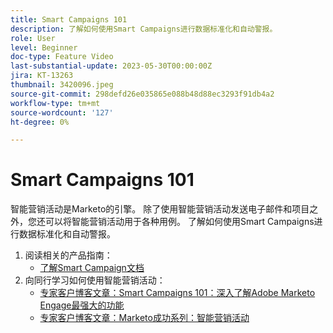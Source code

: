 ```yaml
---
title: Smart Campaigns 101
description: 了解如何使用Smart Campaigns进行数据标准化和自动警报。
role: User
level: Beginner
doc-type: Feature Video
last-substantial-update: 2023-05-30T00:00:00Z
jira: KT-13263
thumbnail: 3420096.jpeg
source-git-commit: 298defd26e035865e088b48d88ec3293f91db4a2
workflow-type: tm+mt
source-wordcount: '127'
ht-degree: 0%

---
```



# Smart Campaigns 101

智能营销活动是Marketo的引擎。 除了使用智能营销活动发送电子邮件和项目之外，您还可以将智能营销活动用于各种用例。 了解如何使用Smart Campaigns进行数据标准化和自动警报。

1. 阅读相关的产品指南：
   * [了解Smart Campaign文档](https://experienceleague.adobe.com/docs/marketo/using/product-docs/core-marketo-concepts/smart-campaigns/understanding-smart-campaigns.html)
2. 向同行学习如何使用智能营销活动：
   * [专家客户博客文章：Smart Campaigns 101：深入了解Adobe Marketo Engage最强大的功能](https://nation.marketo.com/t5/product-blogs/smart-campaigns-101-a-deep-dive-into-adobe-marketo-engage-s-most/ba-p/313385#M1838)
   * [专家客户博客文章：Marketo成功系列：智能营销活动](https://nation.marketo.com/t5/product-blogs/marketo-success-series-smart-campaigns/ba-p/306961)

